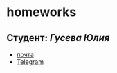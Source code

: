 # homeworks
## **Студент**: _Гусева Юлия_
* [почта](mailto:uliagusevaa123@gmail.com)
* [Telegram](https://t.me/Julgu)

